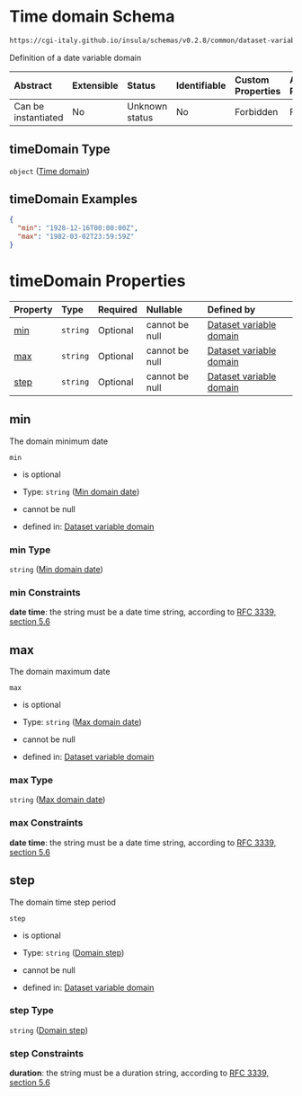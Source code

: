# Time domain Schema

```txt
https://cgi-italy.github.io/insula/schemas/v0.2.8/common/dataset-variable-domain.schema.json#/$defs/timeDomain
```

Definition of a date variable domain

| Abstract            | Extensible | Status         | Identifiable | Custom Properties | Additional Properties | Access Restrictions | Defined In                                                                                                         |
| :------------------ | :--------- | :------------- | :----------- | :---------------- | :-------------------- | :------------------ | :----------------------------------------------------------------------------------------------------------------- |
| Can be instantiated | No         | Unknown status | No           | Forbidden         | Forbidden             | none                | [dataset-variable-domain.schema.json\*](schemas/common/dataset-variable-domain.schema.json) |

## timeDomain Type

`object` ([Time domain](dataset-variable-domain-defs-time-domain.md))

## timeDomain Examples

```json
{
  "min": "1928-12-16T00:00:00Z",
  "max": "1982-03-02T23:59:59Z"
}
```

# timeDomain Properties

| Property      | Type     | Required | Nullable       | Defined by                                                                                                                                                                                                                        |
| :------------ | :------- | :------- | :------------- | :-------------------------------------------------------------------------------------------------------------------------------------------------------------------------------------------------------------------------------- |
| [min](#min)   | `string` | Optional | cannot be null | [Dataset variable domain](dataset-variable-domain-defs-time-domain-properties-min-domain-date.md) |
| [max](#max)   | `string` | Optional | cannot be null | [Dataset variable domain](dataset-variable-domain-defs-time-domain-properties-max-domain-date.md) |
| [step](#step) | `string` | Optional | cannot be null | [Dataset variable domain](dataset-variable-domain-defs-time-domain-properties-domain-step.md)    |

## min

The domain minimum date

`min`

* is optional

* Type: `string` ([Min domain date](dataset-variable-domain-defs-time-domain-properties-min-domain-date.md))

* cannot be null

* defined in: [Dataset variable domain](dataset-variable-domain-defs-time-domain-properties-min-domain-date.md)

### min Type

`string` ([Min domain date](dataset-variable-domain-defs-time-domain-properties-min-domain-date.md))

### min Constraints

**date time**: the string must be a date time string, according to [RFC 3339, section 5.6](https://tools.ietf.org/html/rfc3339)

## max

The domain maximum date

`max`

* is optional

* Type: `string` ([Max domain date](dataset-variable-domain-defs-time-domain-properties-max-domain-date.md))

* cannot be null

* defined in: [Dataset variable domain](dataset-variable-domain-defs-time-domain-properties-max-domain-date.md)

### max Type

`string` ([Max domain date](dataset-variable-domain-defs-time-domain-properties-max-domain-date.md))

### max Constraints

**date time**: the string must be a date time string, according to [RFC 3339, section 5.6](https://tools.ietf.org/html/rfc3339)

## step

The domain time step period

`step`

* is optional

* Type: `string` ([Domain step](dataset-variable-domain-defs-time-domain-properties-domain-step.md))

* cannot be null

* defined in: [Dataset variable domain](dataset-variable-domain-defs-time-domain-properties-domain-step.md)

### step Type

`string` ([Domain step](dataset-variable-domain-defs-time-domain-properties-domain-step.md))

### step Constraints

**duration**: the string must be a duration string, according to [RFC 3339, section 5.6](https://tools.ietf.org/html/rfc3339)
